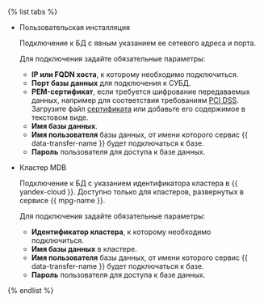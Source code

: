 {% list tabs %}

* Пользовательская инсталляция

  Подключение к БД с явным указанием ее сетевого адреса и порта.

  Для подключения задайте обязательные параметры:

  * **IP или FQDN хоста**, к которому необходимо подключиться.
  * **Порт базы данных** для подключения к СУБД.
  * **PEM-сертификат**, если требуется шифрование передаваемых данных, например для соответствия требованиям [PCI DSS](https://storage.yandexcloud.net/yc-compliance/certificates/YC_PCI_DSS_Guide.pdf). Загрузите файл [сертификата](../../managed-postgresql/operations/connect.md#get-ssl-cert) или добавьте его содержимое в текстовом виде.
  * **Имя базы данных**.
  * **Имя пользователя** базы данных, от имени которого сервис {{ data-transfer-name }} будет подключаться к базе.
  * **Пароль** пользователя для доступа к базе данных.

* Кластер MDB

  Подключение к БД с указанием идентификатора кластера в {{ yandex-cloud }}. Доступно только для кластеров, развернутых в сервисе {{ mpg-name }}.

  Для подключения задайте обязательные параметры:

  * **Идентификатор кластера**, к которому необходимо подключиться.
  * **Имя базы данных** в кластере.
  * **Имя пользователя** базы данных, от имени которого сервис {{ data-transfer-name }} будет подключаться к базе.
  * **Пароль** пользователя для доступа к базе данных.

{% endlist %}
